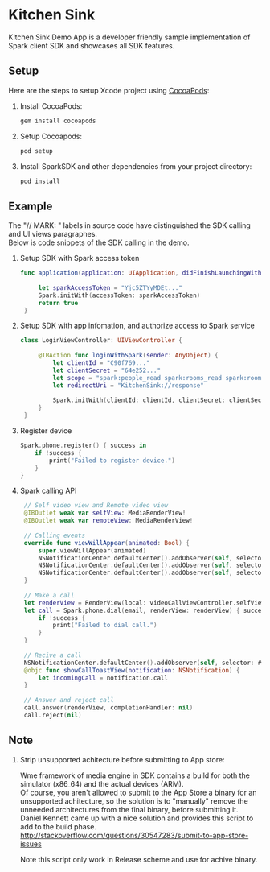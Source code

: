 # Kitchen Sink

Kitchen Sink Demo App is a developer friendly sample implementation of Spark client SDK and showcases all SDK features.

## Setup
Here are the steps to setup Xcode project using [CocoaPods](http://cocoapods.org):

1. Install CocoaPods:
    ```bash
    gem install cocoapods
    ```

1. Setup Cocoapods:
    ```bash
    pod setup
    ```

1. Install SparkSDK and other dependencies from your project directory:

    ```bash
    pod install
    ```

## Example
The "// MARK: " labels in source code have distinguished the SDK calling and UI views paragraphes.  
Below is code snippets of the SDK calling in the demo.

1. Setup SDK with Spark access token 
   ```swift
   func application(application: UIApplication, didFinishLaunchingWithOptions launchOptions: [NSObject: AnyObject]?) -> Bool {
        
        let sparkAccessToken = "Yjc5ZTYyMDEt..."
        Spark.initWith(accessToken: sparkAccessToken)
        return true
    }
   ```
1. Setup SDK with app infomation, and authorize access to Spark service
   ```swift
   class LoginViewController: UIViewController {
    
        @IBAction func loginWithSpark(sender: AnyObject) {
            let clientId = "C90f769..."
            let clientSecret = "64e252..."
            let scope = "spark:people_read spark:rooms_read spark:rooms_write spark:memberships_read spark:memberships_write spark:messages_read spark:messages_write"
            let redirectUri = "KitchenSink://response"
            
            Spark.initWith(clientId: clientId, clientSecret: clientSecret, scope: scope, redirectUri: redirectUri, controller: self)
        }
    }
    ```

1. Register device
    ```swift
    Spark.phone.register() { success in
        if !success {
            print("Failed to register device.")
        }
    }
    ```
            
1. Spark calling API
    
   ```swift
    // Self video view and Remote video view
    @IBOutlet weak var selfView: MediaRenderView!
    @IBOutlet weak var remoteView: MediaRenderView!
    
    // Calling events
    override func viewWillAppear(animated: Bool) {
        super.viewWillAppear(animated)
        NSNotificationCenter.defaultCenter().addObserver(self, selector: #selector(VideoCallViewController.onCallRinging), name: Notifications.Call.Ringing, object: nil)
        NSNotificationCenter.defaultCenter().addObserver(self, selector: #selector(VideoCallViewController.onCallConnected), name: Notifications.Call.Connected, object: nil)
        NSNotificationCenter.defaultCenter().addObserver(self, selector: #selector(VideoCallViewController.onCallDisconnected), name: Notifications.Call.Disconnected, object: nil)
    }
    
    // Make a call
    let renderView = RenderView(local: videoCallViewController.selfView, remote: videoCallViewController.remoteView)
    let call = Spark.phone.dial(email, renderView: renderView) { success in
        if !success {
            print("Failed to dial call.")
        }
    }
    
    // Recive a call
    NSNotificationCenter.defaultCenter().addObserver(self, selector: #selector(showCallToastView(_:)), name: Notifications.Phone.Incoming, ...)
    @objc func showCallToastView(notification: NSNotification) {
        let incomingCall = notification.call
    }
    
    // Answer and reject call
    call.answer(renderView, completionHandler: nil)
    call.reject(nil)
    ```
    
## Note

1. Strip unsupported achitecture before submitting to App store:  

   Wme framework of media engine in SDK contains a build for both the simulator (x86_64) and the actual devices (ARM).  
   Of course, you aren't allowed to submit to the App Store a binary for an unsupported achitecture, so the solution is to "manually" remove the unneeded architectures from the final binary, before submitting it.  
   Daniel Kennett came up with a nice solution and provides this script to add to the build phase.  
   http://stackoverflow.com/questions/30547283/submit-to-app-store-issues
   
   Note this script only work in Release scheme and use for achive binary.
